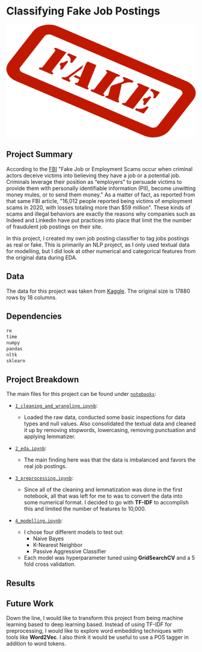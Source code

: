 # Classifying Fake Job Postings
<p align="center">
  <img src="./images/fake.png"  width="550" height="300">
</p>

## Project Summary
According to the [FBI](https://www.fbi.gov/contact-us/field-offices/elpaso/news/press-releases/fbi-warns-cyber-criminals-are-using-fake-job-listings-to-target-applicants-personally-identifiable-information) "Fake Job or Employment Scams occur when criminal actors deceive victims into believing they have a job or a potential job. Criminals leverage their position as “employers” to persuade victims to provide them with personally identifiable information (PII), become unwitting money mules, or to send them money." As a matter of fact, as reported from that same FBI article, "16,012 people reported being victims of employment scams in 2020, with losses totaling more than $59 million". These kinds of scams and illegal behaviors are exactly the reasons why companies such as Indeed and Linkedin have put practices into place that limit the the number of fraudulent job postings on their site. 

In this project, I created my own job posting classifier to tag jobs postings as real or fake. This is primarily an NLP project, as I only used textual data for modelling, but I did look at other numerical and categorical features from the original data during EDA. 

 
## Data
The data for this project was taken from [Kaggle](https://www.kaggle.com/shivamb/real-or-fake-fake-jobposting-prediction/code). The original size is 17880 rows by 18 columns.


## Dependencies
```
re
time
numpy
pandas
nltk
sklearn
```

## Project Breakdown
The main files for this project can be found under [`notebooks`](https://github.com/isabelanyc/Fake-Job-Posting-Prediction/tree/main/notebooks):

- [`1_cleaning_and_wrangling.ipynb`](https://github.com/isabelanyc/Fake-Job-Posting-Prediction/blob/main/notebooks/1_cleaning_and_wrangling.ipynb): 
   - Loaded the raw data, conducted some basic inspections for data types and null values. Also consolidated the textual data and cleaned it up by removing stopwords, lowercasing, removing punctuation and applying lemmatizer.
   
- [`2_eda.ipynb`](https://github.com/isabelanyc/Fake-Job-Posting-Prediction/blob/main/notebooks/2_eda.ipynb):
   - The main finding here was that the data is imbalanced and favors the real job postings.
   
- [`3_preprocessing.ipynb`](https://github.com/isabelanyc/Fake-Job-Posting-Prediction/blob/main/notebooks/3_preprocessing.ipynb):
   - Since all of the cleaning and lemmatization was done in the first notebook, all that was left for me to was to convert the data into some numerical format. I decided to go with **TF-IDF** to accomplish this and limited the number of features to 10,000.
   
- [`4_modelling.ipynb`](https://github.com/isabelanyc/Fake-Job-Posting-Prediction/blob/main/notebooks/4_modelling.ipynb):
   - I chose four different models to test out: 
      - Naive Bayes
      - K-Nearest Neighbor
      - Passive Aggressive Classifier
   - Each model was hyperparameter tuned using **GridSearchCV** and a 5 fold cross validation.


## Results


## Future Work
Down the line, I would like to transform this project from being machine learning based to deep learning based. Instead of using TF-IDF for preprocessing, I would like to explore word embedding techniques with tools like **Word2Vec**. I also think it would be useful to use a POS tagger in addition to word tokens.


